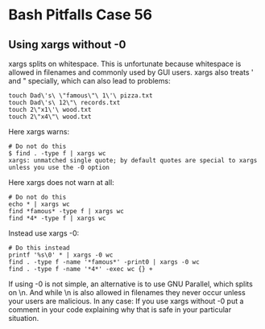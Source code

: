 # Bash Pitfalls Case 56
## Using xargs without -0

xargs splits on whitespace. This is unfortunate because whitespace is allowed in filenames and commonly used by GUI users. xargs also treats ' and " specially, which can also lead to problems:

```shell
touch Dad\'s\ \"famous\"\ 1\'\ pizza.txt
touch Dad\'s\ 12\"\ records.txt
touch 2\"x1\'\ wood.txt
touch 2\"x4\"\ wood.txt
```

Here xargs warns:

```shell
# Do not do this
$ find . -type f | xargs wc
xargs: unmatched single quote; by default quotes are special to xargs unless you use the -0 option
```

Here xargs does not warn at all:

```shell
# Do not do this
echo * | xargs wc
find *famous* -type f | xargs wc
find *4* -type f | xargs wc
```

Instead use xargs -0:

```shell
# Do this instead
printf '%s\0' * | xargs -0 wc
find . -type f -name '*famous*' -print0 | xargs -0 wc
find . -type f -name '*4*' -exec wc {} +
```

If using -0 is not simple, an alternative is to use GNU Parallel, which splits on \n. And while \n is also allowed in filenames they never occur unless your users are malicious. In any case: If you use xargs without -0 put a comment in your code explaining why that is safe in your particular situation.



